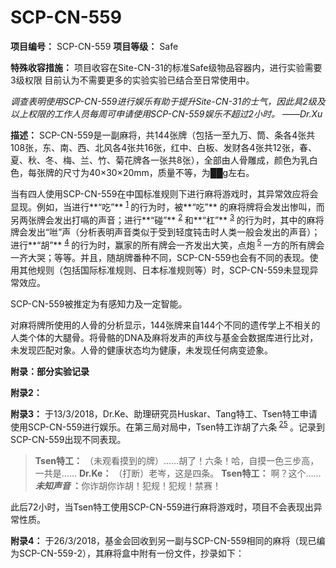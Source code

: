 # SCP-CN-559


**项目编号：** SCP-CN-559
**项目等级：** Safe

**特殊收容措施：** 项目收容在Site-CN-31的标准Safe级物品容器内，进行实验需要3级权限 目前认为不需要更多的实验实验已结合至日常使用中。

*调查表明使用SCP-CN-559进行娱乐有助于提升Site-CN-31的士气，因此具2级及以上权限的工作人员每周可申请使用SCP-CN-559娱乐不超过2小时。 ——Dr.Xu* 

**描述：** SCP-CN-559是一副麻将，共144张牌（包括一至九万、筒、条各4张共108张，东、南、西、北风各4张共16张，红中、白板、发财各4张共12张，春、夏、秋、冬、梅、兰、竹、菊花牌各一张共8张），全部由人骨雕成，颜色为乳白色，每张牌的尺寸为40×30×20mm，质量不等，为██g左右。

当有四人使用SCP-CN-559在中国标准规则下进行麻将游戏时，其异常效应将会显现。例如，当进行**“吃”** <sup class='footnoteref'>
 <a shape='rect' class='footnoteref' id='footnoteref-1' href='javascript:;' onclick='WIKIDOT.page.utils.scrollToReference(&apos;footnote-1&apos;)'>1</a>
</sup>的行为时，被**“吃”** 的麻将牌将会发出惨叫，而另两张牌会发出打嗝的声音；进行**“碰”** <sup class='footnoteref'>
 <a shape='rect' class='footnoteref' id='footnoteref-2' href='javascript:;' onclick='WIKIDOT.page.utils.scrollToReference(&apos;footnote-2&apos;)'>2</a>
</sup>和**“杠”** <sup class='footnoteref'>
 <a shape='rect' class='footnoteref' id='footnoteref-3' href='javascript:;' onclick='WIKIDOT.page.utils.scrollToReference(&apos;footnote-3&apos;)'>3</a>
</sup>的行为时，其中的麻将牌会发出“咝”声（分析表明声音类似于受到轻度钝击时人类一般会发出的声音）；进行**“胡”** <sup class='footnoteref'>
 <a shape='rect' class='footnoteref' id='footnoteref-4' href='javascript:;' onclick='WIKIDOT.page.utils.scrollToReference(&apos;footnote-4&apos;)'>4</a>
</sup>的行为时，赢家的所有牌会一齐发出大笑，点炮<sup class='footnoteref'>
 <a shape='rect' class='footnoteref' id='footnoteref-5' href='javascript:;' onclick='WIKIDOT.page.utils.scrollToReference(&apos;footnote-5&apos;)'>5</a>
</sup>一方的所有牌会一齐大哭；等等。并且，随胡牌番种不同，SCP-CN-559也会有不同的表现。使用其他规则（包括国际标准规则、日本标准规则等）时，SCP-CN-559未显现异常效应。

SCP-CN-559被推定为有感知力及一定智能。

对麻将牌所使用的人骨的分析显示，144张牌来自144个不同的遗传学上不相关的人类个体的大腿骨。将骨骼的DNA及麻将发声的声纹与基金会数据库进行比对，未发现匹配对象。人骨的健康状态均为健康，未发现任何病变迹象。

**附录：部分实验记录** 




**附录2：** 


**附录3：** 于13/3/2018，Dr.Ke、助理研究员Huskar、Tang特工、Tsen特工申请使用SCP-CN-559进行娱乐。在第三局对局中，Tsen特工诈胡了六条<sup class='footnoteref'>
 <a shape='rect' class='footnoteref' id='footnoteref-25' href='javascript:;' onclick='WIKIDOT.page.utils.scrollToReference(&apos;footnote-25&apos;)'>25</a>
</sup>。记录到SCP-CN-559出现不同表现。


> **Tsen特工：** （未观看摸到的牌）……胡了！六条！哈，自摸一色三步高，一共是……
**Dr.Ke：** （打断）老岑，这是四条。
**Tsen特工：** 啊？这个……
<strong>*&#26410;&#30693;&#22768;&#38899;* &#65306;</strong>你诈胡你诈胡！犯规！犯规！禁赛！
> 

此后72小时，当Tsen特工使用SCP-CN-559进行麻将游戏时，项目不会表现出异常性质。

**附录4：** 于26/3/2018，基金会回收到另一副与SCP-CN-559相同的麻将（现已编为SCP-CN-559-2），其麻将盒中附有一份文件，抄录如下：




